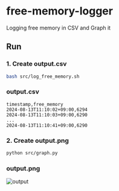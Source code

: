 # free-memory-logger
Logging free memory in CSV and Graph it

## Run

### 1. Create output.csv

```bash
bash src/log_free_memory.sh
```

### output.csv

```csv
timestamp,free_memory
2024-08-13T11:10:02+09:00,6294
2024-08-13T11:10:03+09:00,6290
...
2024-08-13T11:10:41+09:00,6290
```

### 2. Create output.png

```bash
python src/graph.py
```

### output.png

![output](https://github.com/user-attachments/assets/fa09ff1d-f256-4180-9159-4551fdca06c1)
